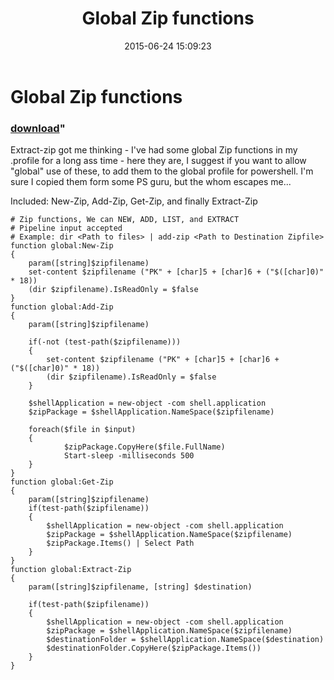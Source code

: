 ﻿---
pid:            5906
parent:         0
children:       
poster:         Munsonisim
title:          Global Zip functions
date:           2015-06-24 15:09:23
format:         posh
---

# Global Zip functions

### [download](5906.ps1)"

Extract-zip got me thinking - I've had some global Zip functions in my .profile for a long ass time - here they are, I suggest if you want to allow "global" use of these, to add them to the global profile for powershell. I'm sure I copied them form some PS guru, but the whom escapes me...

Included: New-Zip, Add-Zip, Get-Zip, and finally Extract-Zip

```posh
# Zip functions, We can NEW, ADD, LIST, and EXTRACT 
# Pipeline input accepted
# Example: dir <Path to files> | add-zip <Path to Destination Zipfile>
function global:New-Zip
{
	param([string]$zipfilename)
	set-content $zipfilename ("PK" + [char]5 + [char]6 + ("$([char]0)" * 18))
	(dir $zipfilename).IsReadOnly = $false
}
function global:Add-Zip
{
	param([string]$zipfilename)

	if(-not (test-path($zipfilename)))
	{
		set-content $zipfilename ("PK" + [char]5 + [char]6 + ("$([char]0)" * 18))
		(dir $zipfilename).IsReadOnly = $false	
	}
	
	$shellApplication = new-object -com shell.application
	$zipPackage = $shellApplication.NameSpace($zipfilename)
	
	foreach($file in $input) 
	{ 
            $zipPackage.CopyHere($file.FullName)
            Start-sleep -milliseconds 500
	}
}
function global:Get-Zip
{
	param([string]$zipfilename)
	if(test-path($zipfilename))
	{
		$shellApplication = new-object -com shell.application
		$zipPackage = $shellApplication.NameSpace($zipfilename)
		$zipPackage.Items() | Select Path
	}
}
function global:Extract-Zip
{
	param([string]$zipfilename, [string] $destination)

	if(test-path($zipfilename))
	{	
		$shellApplication = new-object -com shell.application
		$zipPackage = $shellApplication.NameSpace($zipfilename)
		$destinationFolder = $shellApplication.NameSpace($destination)
		$destinationFolder.CopyHere($zipPackage.Items())
	}
}
```
